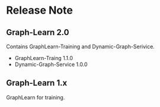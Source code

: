 # Release Note

## Graph-Learn 2.0
Contains GraphLearn-Training and Dynamic-Graph-Serivice.
- GraphLearn-Traing 1.1.0
- Dynamic-Graph-Service 1.0.0

## Graph-Learn 1.x
GraphLearn for training.

